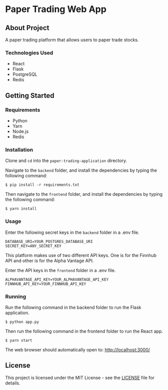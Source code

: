 # Paper Trading Web App

## About Project

A paper trading platform that allows users to paper trade stocks.

### Technologies Used

- React
- Flask
- PostgreSQL
- Redis

## Getting Started

### Requirements

- Python
- Yarn
- Node.js
- Redis

### Installation

Clone and `cd` into the `paper-trading-application` directory.

Navigate to the `backend` folder, and install the dependencies by typing the following command:

```
$ pip install -r requirements.txt
```

Then navigate to the `frontend` folder, and install the dependencies by typing the following command:

```
$ yarn install
```

### Usage

Enter the following secret keys in the `backend` folder in a .env file.

```env
DATABASE_URI=YOUR_POSTGRES_DATABASE_URI
SECRET_KEY=ANY_SECRET_KEY
```

This platform makes use of two different API keys. One is for the Finnhub API and other is for the Alpha Vantage API.

Enter the API keys in the `frontend` folder in a .env file.

```env
ALPHAVANTAGE_API_KEY=YOUR_ALPHAVANTAGE_API_KEY
FINNHUB_API_KEY=YOUR_FINNHUB_API_KEY
```

### Running

Run the following command in the backend folder to run the Flask application.

```
$ python app.py
```

Then run the following command in the frontend folder to run the React app.

```
$ yarn start
```

The web browser should automatically open to: [http://localhost:3000/](http://localhost:3000)

## License

This project is licensed under the MIT License - see the [LICENSE](LICENSE) file for details.
